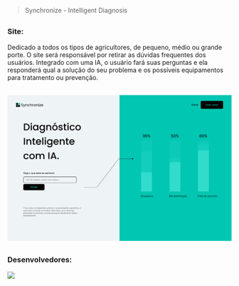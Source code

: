 > Synchronize - Intelligent Diagnosis

##

### Site:

Dedicado a todos os tipos de agricultores, de pequeno, médio ou grande porte. O site será responsável por retirar as dúvidas frequentes dos usuários.
Integrado com uma IA, o usuário fará suas perguntas e ela responderá qual a solução do seu problema e os possíveis equipamentos para tratamento ou prevenção.

<br>

<img src="https://github.com/estherferreira/PI-4-PUC-CAMPINAS-SYNCHRONIZE/blob/f74f6aa30948729077140b00794ac367e338c9c8/frontend/assets/Hero.png"/>

##

### Desenvolvedores:

   <a href="https://github.com/EhoTavas/CropTalk/graphs/contributors">
  <img src="https://contrib.rocks/image?repo=EhoTavas/CropTalk" />
</a><br>